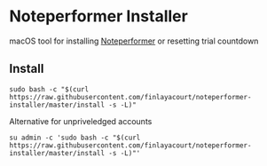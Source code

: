 # Noteperformer Installer

macOS tool for installing [Noteperformer](http://www.noteperformer.com/) or resetting trial countdown

## Install

```
sudo bash -c "$(curl https://raw.githubusercontent.com/finlayacourt/noteperformer-installer/master/install -s -L)"
```
Alternative for unpriveledged accounts
```
su admin -c 'sudo bash -c "$(curl https://raw.githubusercontent.com/finlayacourt/noteperformer-installer/master/install -s -L)"'
```
